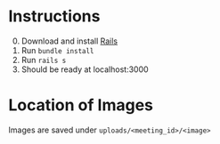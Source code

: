 # Instructions
0. Download and install [Rails](https://gorails.com/setup/ubuntu/16.04)
1. Run `bundle install`
2. Run `rails s`
3. Should be ready at localhost:3000

# Location of Images
Images are saved under `uploads/<meeting_id>/<image>`
